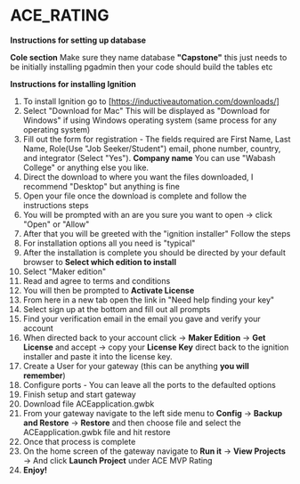 # ACE_RATING

**Instructions for setting up database**


**Cole section**
Make sure they name database **"Capstone"** this just needs to be initially installing pgadmin then your code should build the tables etc


**Instructions for installing Ignition**

  1) To install Ignition go to [https://inductiveautomation.com/downloads/]
  2) Select "Download for Mac" This will be displayed as "Download for Windows" if using Windows operating system (same process for any operating system)
  3) Fill out the form for registration - The fields required are First Name, Last Name, Role(Use "Job Seeker/Student") email, phone number, country, and integrator (Select "Yes"). **Company name** You can use "Wabash College" or anything else you like.
  4) Direct the download to where you want the files downloaded, I recommend "Desktop" but anything is fine
  5) Open your file once the download is complete and follow the instructions steps
  6) You will be prompted with an are you sure you want to open -> click "Open" or "Allow"
  7) After that you will be greeted with the "ignition installer" Follow the steps
  8) For installation options all you need is "typical"
  9) After the installation is complete you should be directed by your default browser to **Select which edition to install**
  10) Select "Maker edition"
  11) Read and agree to terms and conditions
  12) You will then be prompted to **Activate License**
  13) From here in a new tab open the link in "Need help finding your key"
  14) Select sign up at the bottom and fill out all prompts
  15) Find your verification email in the email you gave and verify your account
  16) When directed back to your account click -> **Maker Edition** -> **Get License** and accept -> copy your **License Key** direct back to the ignition installer and paste it into the license key.
  17) Create a User for your gateway (this can be anything **you will remember**)
  18) Configure ports - You can leave all the ports to the defaulted options
  19) Finish setup and start gateway
  20) Download file ACEapplication.gwbk
  21) From your gateway navigate to the left side menu to **Config** -> **Backup and Restore** -> **Restore** and then choose file and select the ACEapplication.gwbk file and hit restore
  22) Once that process is complete 
  23) On the home screen of the gateway navigate to **Run it** -> **View Projects** -> And click **Launch Project** under ACE MVP Rating
  24) **Enjoy!**
